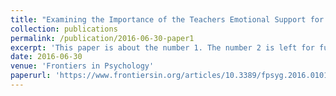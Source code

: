 ```yaml
---
title: "Examining the Importance of the Teachers Emotional Support for Students' Social Inclusion Using the One-with-Many Design"
collection: publications
permalink: /publication/2016-06-30-paper1
excerpt: 'This paper is about the number 1. The number 2 is left for future work.'
date: 2016-06-30
venue: 'Frontiers in Psychology'
paperurl: 'https://www.frontiersin.org/articles/10.3389/fpsyg.2016.01014/full'
---
```

<!---
citation: XXX 
This paper is about the number 1. The number 2 is left for future work.
[Download paper here](http://academicpages.github.io/files/paper1.pdf)
Recommended citation: Your Name, You. (2009). "Paper Title Number 1." <i>Journal 1</i>. 1(1). 
-->
